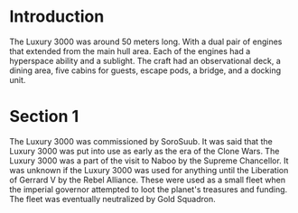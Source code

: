 # Introduction
The Luxury 3000 was around 50 meters long.
With a dual pair of engines that extended from the main hull area.
Each of the engines had a hyperspace ability and a sublight.
The craft had an observational deck, a dining area, five cabins for guests, escape pods, a bridge, and a docking unit.

# Section 1
The Luxury 3000 was commissioned by SoroSuub.
It was said that the Luxury 3000 was put into use as early as the era of the Clone Wars.
The Luxury 3000 was a part of the visit to Naboo by the Supreme Chancellor.
It was unknown if the Luxury 3000 was used for anything until the Liberation of Gerrard V by the Rebel Alliance.
These were used as a small fleet when the imperial governor attempted to loot the planet's treasures and funding.
The fleet was eventually neutralized by Gold Squadron.